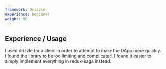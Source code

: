 ```yaml
---
framework: Drizzle
experience: beginner
weight: 96
---
```


## Experience / Usage
I used drizzle for a client in order to attempt to make the DApp more quickly. I found the library to be too limiting and complicated. 
I found it easier to simply implement everything in redux-saga instead. 
